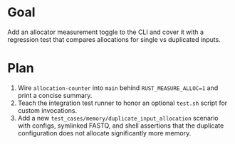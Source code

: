 # Goal
Add an allocator measurement toggle to the CLI and cover it with a regression test that compares allocations for single vs duplicated inputs.

# Plan
1. Wire `allocation-counter` into `main` behind `RUST_MEASURE_ALLOC=1` and print a concise summary.
2. Teach the integration test runner to honor an optional `test.sh` script for custom invocations.
3. Add a new `test_cases/memory/duplicate_input_allocation` scenario with configs, symlinked FASTQ, and shell assertions that the duplicate configuration does not allocate significantly more memory.
